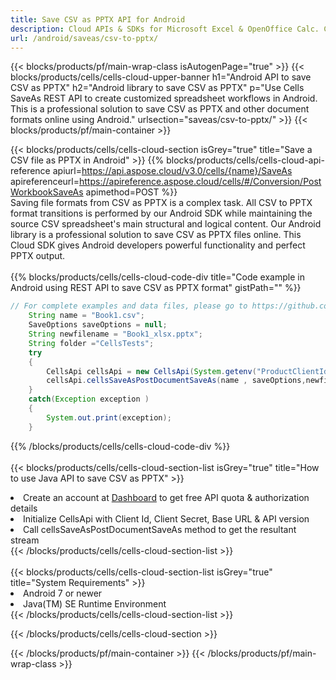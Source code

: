 ```yaml
---
title: Save CSV as PPTX API for Android 
description: Cloud APIs & SDKs for Microsoft Excel & OpenOffice Calc. Convert spreadsheet to other format file. 
url: /android/saveas/csv-to-pptx/
---
```



{{< blocks/products/pf/main-wrap-class isAutogenPage="true" >}}
{{< blocks/products/cells/cells-cloud-upper-banner h1="Android API to save CSV as PPTX" h2="Android library to save CSV as PPTX" p="Use Cells SaveAs REST API to create customized spreadsheet workflows in Android. This is a professional solution to save CSV as PPTX and other document formats online using Android." urlsection="saveas/csv-to-pptx/" >}}
{{< blocks/products/pf/main-container >}}

{{< blocks/products/cells/cells-cloud-section isGrey="true"  title="Save a CSV file as PPTX in Android" >}}
{{% blocks/products/cells/cells-cloud-api-reference  apiurl=https://api.aspose.cloud/v3.0/cells/{name}/SaveAs  apireferenceurl=https://apireference.aspose.cloud/cells/#/Conversion/PostWorkbookSaveAs  apimethod=POST %}}
<br/>
Saving file formats from CSV as PPTX is a complex task. All CSV to PPTX format transitions is performed by our Android SDK while maintaining the source CSV spreadsheet's main structural and logical content. Our Android library is a professional solution to save CSV as PPTX files online. This Cloud SDK gives Android developers powerful functionality and perfect PPTX output.
<br/>
<br/>
{{% blocks/products/cells/cells-cloud-code-div title="Code example in Android using REST API to save CSV as PPTX format" gistPath="" %}}
  
```java
// For complete examples and data files, please go to https://github.com/aspose-cells-cloud/aspose-cells-cloud-android/
    String name = "Book1.csv";
    SaveOptions saveOptions = null;
    String newfilename = "Book1_xlsx.pptx";
    String folder ="CellsTests";
    try
    {
        CellsApi cellsApi = new CellsApi(System.getenv("ProductClientId"), System.getenv("ProductClientSecret"));
        cellsApi.cellsSaveAsPostDocumentSaveAs(name , saveOptions,newfilename,false,false,folder,null,null,null,true);                       
    }
    catch(Exception exception )
    {
        System.out.print(exception);
    }
```
  
{{% /blocks/products/cells/cells-cloud-code-div  %}}
<br/>
<br/>
{{< blocks/products/cells/cells-cloud-section-list isGrey="true"  title="How to use Java API to save  CSV as PPTX" >}}
<li>Create an account at <a href="https://dashboard.aspose.cloud/">Dashboard</a> to get free API quota & authorization details</li>
<li>Initialize CellsApi with Client Id, Client Secret, Base URL & API version</li>
<li>Call cellsSaveAsPostDocumentSaveAs method to get the resultant stream</li>
{{< /blocks/products/cells/cells-cloud-section-list >}}
<br/>
<br/>
{{< blocks/products/cells/cells-cloud-section-list isGrey="true"  title="System Requirements" >}}
<li>Android 7 or newer</li>
<li>Java(TM) SE Runtime Environment</li>
{{< /blocks/products/cells/cells-cloud-section-list >}}

{{< /blocks/products/cells/cells-cloud-section >}}

{{< /blocks/products/pf/main-container >}}
{{< /blocks/products/pf/main-wrap-class >}}
